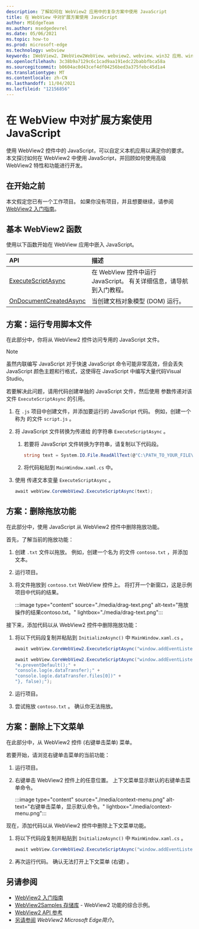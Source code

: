 ```yaml
---
description: 了解如何在 WebView2 应用中的复杂方案中使用 JavaScript
title: 在 WebView 中对扩展方案使用 JavaScript
author: MSEdgeTeam
ms.author: msedgedevrel
ms.date: 05/06/2021
ms.topic: how-to
ms.prod: microsoft-edge
ms.technology: webview
keywords: IWebView2、IWebView2WebView、webview2、webview、win32 应用、win32、edge、ICoreWebView2、ICoreWebView2Host、浏览器控件、边缘 html
ms.openlocfilehash: 3c38b9a7129c6c1cad9aa191edc22babbfbca58a
ms.sourcegitcommit: b0604ac0d43cef4df04256bed3a375febc45d1a4
ms.translationtype: MT
ms.contentlocale: zh-CN
ms.lasthandoff: 11/04/2021
ms.locfileid: "12156856"
---
```

# <a name="use-javascript-in-webview-for-extended-scenarios"></a>在 WebView 中对扩展方案使用 JavaScript

使用 WebView2 控件中的 JavaScript，可以自定义本机应用以满足你的要求。  本文探讨如何在 WebView2 中使用 JavaScript，并回顾如何使用高级 WebView2 特性和功能进行开发。


<!-- ====================================================================== -->
## <a name="before-you-begin"></a>在开始之前

本文假定您已有一个工作项目。  如果你没有项目，并且想要继续，请参阅 [WebView2 入门指南](../index.md#get-started)。


<!-- ====================================================================== -->
## <a name="basic-webview2-functions"></a>基本 WebView2 函数

使用以下函数开始在 WebView 应用中嵌入 JavaScript。

| API  | 描述  |
|:--- |:--- |
| [ExecuteScriptAsync](/dotnet/api/microsoft.web.webview2.wpf.webview2.executescriptasync) | 在 WebView 控件中运行 JavaScript。 有关详细信息，请导航到入门教程。 |
| [OnDocumentCreatedAsync](/microsoft-edge/webview2/reference/win32/icorewebview2#addscripttoexecuteondocumentcreated) | 当创建文档对象模型 (DOM) 运行。 |


<!-- ====================================================================== -->
## <a name="scenario-running-a-dedicated-script-file"></a>方案：运行专用脚本文件

在此部分中，你将从 WebView2 控件访问专用的 JavaScript 文件。

> [!NOTE]
> 虽然内联编写 JavaScript 对于快速 JavaScript 命令可能非常高效，但会丢失 JavaScript 颜色主题和行格式，这使得在 JavaScript 中编写大量代码Visual Studio。

若要解决此问题，请用代码创建单独的 JavaScript 文件，然后使用 参数传递对该文件 `ExecuteScriptAsync` 的引用。

1.  在 `.js` 项目中创建文件，并添加要运行的 JavaScript 代码。  例如，创建一个称为 的文件 `script.js` 。
1.  将 JavaScript 文件转换为传递给 的字符串 `ExecuteScriptAsync` 。
    1.  若要将 JavaScript 文件转换为字符串，请复制以下代码段。

        ```csharp
        string text = System.IO.File.ReadAllText(@"C:\PATH_TO_YOUR_FILE\script.js");
        ```

    1.  将代码粘贴到 `MainWindow.xaml.cs` 中。
1.  使用 传递文本变量 `ExecuteScriptAsync` 。

    ```csharp
    await webView.CoreWebView2.ExecuteScriptAsync(text);
    ```


<!-- ====================================================================== -->
## <a name="scenario-removing-drag-and-drop-functionality"></a>方案：删除拖放功能

在此部分中，使用 JavaScript 从 WebView2 控件中删除拖放功能。

首先，了解当前的拖放功能：

1.  创建 `.txt` 文件以拖放。  例如，创建一个名为 的文件 `contoso.txt` ，并添加文本。

1.  运行项目。

1.  将文件拖放到 `contoso.txt` WebView 控件上。  将打开一个新窗口，这是示例项目中代码的结果。

    :::image type="content" source="./media/drag-text.png" alt-text="拖放操作的结果contoso.txt。" lightbox="./media/drag-text.png":::

接下来，添加代码以从 WebView2 控件中删除拖放功能：

1.  将以下代码段复制并粘贴到 `InitializeAsync()` 中 `MainWindow.xaml.cs` 。

    ```csharp
    await webView.CoreWebView2.ExecuteScriptAsync("window.addEventListener('dragover',function(e){e.preventDefault();},false);");

    await webView.CoreWebView2.ExecuteScriptAsync("window.addEventListener('drop',function(e){" +
    "e.preventDefault();" +
    "console.log(e.dataTransfer);" +
    "console.log(e.dataTransfer.files[0])" +
    "}, false);");
    ```

1.  运行项目。

1.  尝试拖放 `contoso.txt` 。  确认你无法拖放。


<!-- ====================================================================== -->
## <a name="scenario-removing-the-context-menu"></a>方案：删除上下文菜单

在此部分中，从 WebView2 控件 (右键单击菜单) 菜单。

若要开始，请浏览右键单击菜单的当前功能：

1.  运行项目。

1.  右键单击 WebView2 控件上的任意位置。  上下文菜单显示默认的右键单击菜单命令。

    :::image type="content" source="./media/context-menu.png" alt-text="右键单击菜单，显示默认命令。" lightbox="./media/context-menu.png":::

现在，添加代码以从 WebView2 控件中删除上下文菜单功能。

1.  将以下代码段复制并粘贴到 `InitializeAsync()` 中 `MainWindow.xaml.cs` 。

    ```csharp
    await webView.CoreWebView2.ExecuteScriptAsync("window.addEventListener('contextmenu', window => {window.preventDefault();});");
    ```

1.  再次运行代码。  确认无法打开上下文菜单 (右键) 。


<!-- ====================================================================== -->
## <a name="see-also"></a>另请参阅

*  [WebView2 入门指南](../index.md#get-started)
*  [WebView2Samples 存储库](https://github.com/MicrosoftEdge/WebView2Samples) - WebView2 功能的综合示例。
*  [WebView2 API 参考](../webview2-api-reference.md)
*  [另请参阅](../index.md#see-also) _WebView2 Microsoft Edge简介_。
